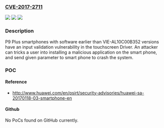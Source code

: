 ### [CVE-2017-2711](https://cve.mitre.org/cgi-bin/cvename.cgi?name=CVE-2017-2711)
![](https://img.shields.io/static/v1?label=Product&message=P9%20Plus&color=blue)
![](https://img.shields.io/static/v1?label=Version&message=Earlier%20than%20VIE-AL10C00B352%20versions%20&color=brightgreen)
![](https://img.shields.io/static/v1?label=Vulnerability&message=Input%20Validation&color=brightgreen)

### Description

P9 Plus smartphones with software earlier than VIE-AL10C00B352 versions have an input validation vulnerability in the touchscreen Driver. An attacker can tricks a user into installing a malicious application on the smart phone, and send given parameter to smart phone to crash the system.

### POC

#### Reference
- http://www.huawei.com/en/psirt/security-advisories/huawei-sa-20170118-03-smartphone-en

#### Github
No PoCs found on GitHub currently.

